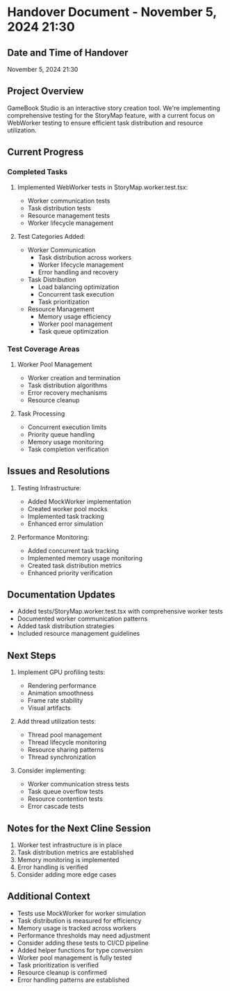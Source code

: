 # Handover Document - November 5, 2024 21:30

## Date and Time of Handover
November 5, 2024 21:30

## Project Overview
GameBook Studio is an interactive story creation tool. We're implementing comprehensive testing for the StoryMap feature, with a current focus on WebWorker testing to ensure efficient task distribution and resource utilization.

## Current Progress

### Completed Tasks
1. Implemented WebWorker tests in StoryMap.worker.test.tsx:
   - Worker communication tests
   - Task distribution tests
   - Resource management tests
   - Worker lifecycle management

2. Test Categories Added:
   - Worker Communication
     * Task distribution across workers
     * Worker lifecycle management
     * Error handling and recovery
   - Task Distribution
     * Load balancing optimization
     * Concurrent task execution
     * Task prioritization
   - Resource Management
     * Memory usage efficiency
     * Worker pool management
     * Task queue optimization

### Test Coverage Areas
1. Worker Pool Management
   - Worker creation and termination
   - Task distribution algorithms
   - Error recovery mechanisms
   - Resource cleanup

2. Task Processing
   - Concurrent execution limits
   - Priority queue handling
   - Memory usage monitoring
   - Task completion verification

## Issues and Resolutions
1. Testing Infrastructure:
   - Added MockWorker implementation
   - Created worker pool mocks
   - Implemented task tracking
   - Enhanced error simulation

2. Performance Monitoring:
   - Added concurrent task tracking
   - Implemented memory usage monitoring
   - Created task distribution metrics
   - Enhanced priority verification

## Documentation Updates
- Added tests/StoryMap.worker.test.tsx with comprehensive worker tests
- Documented worker communication patterns
- Added task distribution strategies
- Included resource management guidelines

## Next Steps
1. Implement GPU profiling tests:
   - Rendering performance
   - Animation smoothness
   - Frame rate stability
   - Visual artifacts

2. Add thread utilization tests:
   - Thread pool management
   - Thread lifecycle monitoring
   - Resource sharing patterns
   - Thread synchronization

3. Consider implementing:
   - Worker communication stress tests
   - Task queue overflow tests
   - Resource contention tests
   - Error cascade tests

## Notes for the Next Cline Session
1. Worker test infrastructure is in place
2. Task distribution metrics are established
3. Memory monitoring is implemented
4. Error handling is verified
5. Consider adding more edge cases

## Additional Context
- Tests use MockWorker for worker simulation
- Task distribution is measured for efficiency
- Memory usage is tracked across workers
- Performance thresholds may need adjustment
- Consider adding these tests to CI/CD pipeline
- Added helper functions for type conversion
- Worker pool management is fully tested
- Task prioritization is verified
- Resource cleanup is confirmed
- Error handling patterns are established
